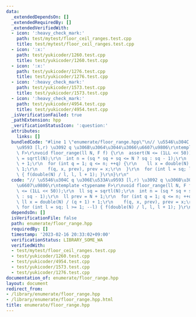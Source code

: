 ```yaml
---
data:
  _extendedDependsOn: []
  _extendedRequiredBy: []
  _extendedVerifiedWith:
  - icon: ':heavy_check_mark:'
    path: test/mytest/floor_ceil_ranges.test.cpp
    title: test/mytest/floor_ceil_ranges.test.cpp
  - icon: ':x:'
    path: test/yukicoder/1260.test.cpp
    title: test/yukicoder/1260.test.cpp
  - icon: ':x:'
    path: test/yukicoder/1276.test.cpp
    title: test/yukicoder/1276.test.cpp
  - icon: ':heavy_check_mark:'
    path: test/yukicoder/1573.test.cpp
    title: test/yukicoder/1573.test.cpp
  - icon: ':heavy_check_mark:'
    path: test/yukicoder/4954.test.cpp
    title: test/yukicoder/4954.test.cpp
  _isVerificationFailed: true
  _pathExtension: hpp
  _verificationStatusIcon: ':question:'
  attributes:
    links: []
  bundledCode: "#line 1 \"enumerate/floor_range.hpp\"\n// \u5546\u304C q \u306E\u533A\
    \u9593 [l,r) \u3092 q \u306B\u3064\u3044\u3066\u6607\u9806\r\ntemplate <typename\
    \ F>\r\nvoid floor_range(ll N, F f) {\r\n  assert(N <= (1LL << 50));\r\n  ll sq\
    \ = sqrtl(N);\r\n  int n = (sq * sq + sq <= N ? sq : sq - 1);\r\n  ll prev = N\
    \ + 1;\r\n  for (int q = 1; q <= n; ++q) {\r\n    ll x = double(N) / (q + 1) +\
    \ 1;\r\n    f(q, x, prev), prev = x;\r\n  }\r\n  for (int l = sq; l >= 1; --l)\
    \ { f(double(N) / l, l, l + 1); }\r\n}\r\n"
  code: "// \u5546\u304C q \u306E\u533A\u9593 [l,r) \u3092 q \u306B\u3064\u3044\u3066\
    \u6607\u9806\r\ntemplate <typename F>\r\nvoid floor_range(ll N, F f) {\r\n  assert(N\
    \ <= (1LL << 50));\r\n  ll sq = sqrtl(N);\r\n  int n = (sq * sq + sq <= N ? sq\
    \ : sq - 1);\r\n  ll prev = N + 1;\r\n  for (int q = 1; q <= n; ++q) {\r\n   \
    \ ll x = double(N) / (q + 1) + 1;\r\n    f(q, x, prev), prev = x;\r\n  }\r\n \
    \ for (int l = sq; l >= 1; --l) { f(double(N) / l, l, l + 1); }\r\n}\r\n"
  dependsOn: []
  isVerificationFile: false
  path: enumerate/floor_range.hpp
  requiredBy: []
  timestamp: '2023-02-16 20:33:02+09:00'
  verificationStatus: LIBRARY_SOME_WA
  verifiedWith:
  - test/mytest/floor_ceil_ranges.test.cpp
  - test/yukicoder/1260.test.cpp
  - test/yukicoder/4954.test.cpp
  - test/yukicoder/1573.test.cpp
  - test/yukicoder/1276.test.cpp
documentation_of: enumerate/floor_range.hpp
layout: document
redirect_from:
- /library/enumerate/floor_range.hpp
- /library/enumerate/floor_range.hpp.html
title: enumerate/floor_range.hpp
---
```

